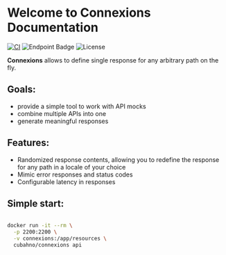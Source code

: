 # Welcome to Connexions Documentation

[![CI](https://github.com/cubahno/connexions/workflows/CI/badge.svg?event=push)](https://github.com/cubahno/connexions/actions/workflows/ci.yml?query=event%3Apush+branch%3Amaster+workflow%3ACI)
![Endpoint Badge](https://img.shields.io/endpoint?url=https%3A%2F%2Fgist.githubusercontent.com%2Fcubahno%2F4110782af3ec09dd1ebabc3304756f1f%2Fraw%2Fcovbadge.json&labelColor=%23058FF3&color=%2306C53B)
![License](https://img.shields.io/github/license/cubahno/connexions)


**Connexions** allows to define single response for any arbitrary path on the fly.<br/>

## Goals:
- provide a simple tool to work with API mocks
- combine multiple APIs into one
- generate meaningful responses

## Features:
- Randomized response contents, allowing you to redefine the response for any path in a locale of your choice
- Mimic error responses and status codes
- Configurable latency in responses

## Simple start:

```bash 

docker run -it --rm \
  -p 2200:2200 \
  -v connexions:/app/resources \
  cubahno/connexions api

``` 
